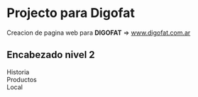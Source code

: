 # Projecto para Digofat

Creacion de pagina web para **DIGOFAT** => www.digofat.com.ar


## Encabezado nivel 2

Historia <br>
Productos <br>
Local

